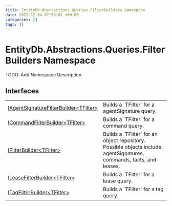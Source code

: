 ```yaml
---
title: EntityDb.Abstractions.Queries.FilterBuilders Namespace
date: 2022-12-04 07:56:01 +00:00
categories: []
tags: []
---
```


# EntityDb.Abstractions.Queries.FilterBuilders Namespace

TODO: Add Namespace Description

## Interfaces
<table><tr><td><a href='dotnet./entitydb.abstractions.queries.filterbuilders.iagentsignaturefilterbuilder`1'>IAgentSignatureFilterBuilder&lt;TFilter&gt;</a></td><td>
Builds a `TFilter` for a agentSignature query.
</td></tr><tr><td><a href='dotnet./entitydb.abstractions.queries.filterbuilders.icommandfilterbuilder`1'>ICommandFilterBuilder&lt;TFilter&gt;</a></td><td>
Builds a `TFilter` for a command query.
</td></tr><tr><td><a href='dotnet./entitydb.abstractions.queries.filterbuilders.ifilterbuilder`1'>IFilterBuilder&lt;TFilter&gt;</a></td><td>
Builds a `TFilter` for an object repository. Possible objects include: agentSignatures,
commands,
facts, and leases.
</td></tr><tr><td><a href='dotnet./entitydb.abstractions.queries.filterbuilders.ileasefilterbuilder`1'>ILeaseFilterBuilder&lt;TFilter&gt;</a></td><td>
Builds a `TFilter` for a lease query.
</td></tr><tr><td><a href='dotnet./entitydb.abstractions.queries.filterbuilders.itagfilterbuilder`1'>ITagFilterBuilder&lt;TFilter&gt;</a></td><td>
Builds a `TFilter` for a tag query.
</td></tr></table>
